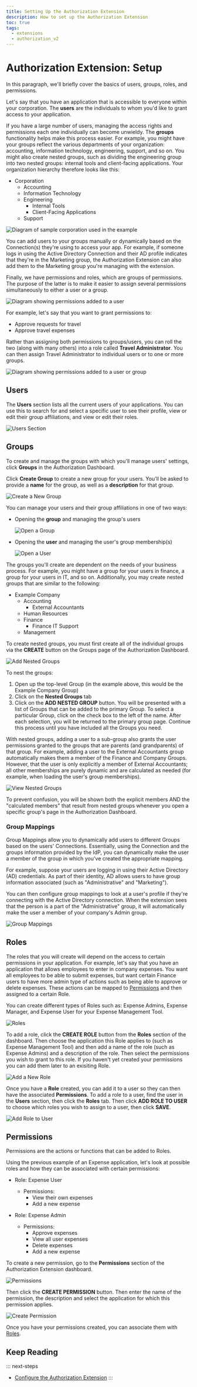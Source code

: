 ```yaml
---
title: Setting Up the Authorization Extension
description: How to set up the Authorization Extension
toc: true
tags:
  - extensions
  - authorization_v2
---
```


# Authorization Extension: Setup

In this paragraph, we'll briefly cover the basics of users, groups, roles, and permissions.

Let's say that you have an application that is accessible to everyone within your corporation. The **users** are the individuals to whom you'd like to grant access to your application.

If you have a large number of users, managing the access rights and permissions each one individually can become unwieldy. The **groups** functionality helps make this process easier. For example, you might have your groups reflect the various departments of your organization: accounting, information technology, engineering, support, and so on. You might also create nested groups, such as dividing the engineering group into two nested groups: internal tools and client-facing applications. Your organization hierarchy therefore looks like this:

* Corporation
  * Accounting
  * Information Technology
  * Engineering
    * Internal Tools
    * Client-Facing Applications
  * Support

![Diagram of sample corporation used in the example](/media/articles/extensions/authorization/corporation.png)

You can add users to your groups manually or dynamically based on the Connection(s) they're using to access your app. For example, if someone logs in using the Active Directory Connection and their AD profile indicates that they're in the Marketing group, the Authorization Extension can also add them to the Marketing group you're managing with the extension.

Finally, we have permissions and roles, which are groups of permissions. The purpose of the latter is to make it easier to assign several permissions simultaneously to either a user or a group.

![Diagram showing permissions added to a user](/media/articles/extensions/authorization/roles-permissions.png)

For example, let's say that you want to grant permissions to:

* Approve requests for travel
* Approve travel expenses

Rather than assigning both permissions to groups/users, you can roll the two (along with many others) into a role called **Travel Administrator**. You can then assign Travel Administrator to individual users or to one or more groups.

![Diagram showing permissions added to a user or group](/media/articles/extensions/authorization/groups-roles-permissions.png)

## Users

The **Users** section lists all the current users of your applications. You can use this to search for and select a specific user to see their profile, view or edit their group affiliations, and view or edit their roles.

![Users Section](/media/articles/extensions/authorization/users.png)

## Groups

To create and manage the groups with which you'll manage users' settings, click **Groups** in the Authorization Dashboard.

Click **Create Group** to create a new group for your users. You'll be asked to provide a **name** for the group, as well as a **description** for that group.

![Create a New Group](/media/articles/extensions/authorization/create-group-v2.png)

You can manage your users and their group affiliations in one of two ways:

* Opening the **group** and managing the group's users

    ![Open a Group](/media/articles/extensions/authorization/group-membership-v2.png)

* Opening the **user** and managing the user's group membership(s)

    ![Open a User](/media/articles/extensions/authorization/user-membership-v2.png)

The groups you'll create are dependent on the needs of your business process. For example, you might have a group for your users in finance, a group for your users in IT, and so on. Additionally, you may create nested groups that are similar to the following:

* Example Company
  * Accounting
    * External Accountants
  * Human Resources
  * Finance
    * Finance IT Support
  * Management

To create nested groups, you must first create all of the individual groups via the **CREATE** button on the Groups page of the Authorization Dashboard.

![Add Nested Groups](/media/articles/extensions/authorization/add-nested-groups-v2.png)

To nest the groups:

1. Open up the top-level Group (in the example above, this would be the Example Company Group)
2. Click on the **Nested Groups** tab
3. Click on the **ADD NESTED GROUP** button. You will be presented with a list of Groups that can be added to the primary Group. To select a particular Group, click on the check box to the left of the name. After each selection, you will be returned to the primary group page. Continue this process until you have included all the Groups you need.

With nested groups, adding a user to a sub-group also grants the user permissions granted to the groups that are parents (and grandparents) of that group. For example, adding a user to the External Accountants group automatically makes them a member of the Finance and Company Groups. However, that the user is only explicitly a member of External Accountants; all other memberships are purely dynamic and are calculated as needed (for example, when loading the user's group memberships).

![View Nested Groups](/media/articles/extensions/authorization/nested-groups-v2.png)

To prevent confusion, you will be shown both the explicit members AND the "calculated members" that result from nested groups whenever you open a specific group's page in the Authorization Dashboard.

### Group Mappings

Group Mappings allow you to dynamically add users to different Groups based on the users' Connections. Essentially, using the Connection and the groups information provided by the IdP, you can dynamically make the user a member of the group in which you've created the appropriate mapping.

For example, suppose your users are logging in using their Active Directory (AD) credentials. As part of their identity, AD allows users to have group information associated (such as "Administrative" and "Marketing").

You can then configure group mappings to look at a user's profile if they're connecting with the Active Directory connection. When the extension sees that the person is a part of the "Administrative" group, it will automatically make the user a member of your company's Admin group.

![Group Mappings](/media/articles/extensions/authorization/group-mapping-v2.png)

## Roles

The roles that you will create will depend on the access to certain permissions in your application. For example, let's say that you have an application that allows employees to enter in company expenses. You want all employees to be able to submit expenses, but want certain Finance users to have more admin type of actions such as being able to approve or delete expenses. These actions can be mapped to [Permissions](#permissions) and then assigned to a certain Role.

You can create different types of Roles such as: Expense Admins, Expense Manager, and Expense User for your Expense Management Tool.

![Roles](/media/articles/extensions/authorization/roles.png)

To add a role, click the **CREATE ROLE** button from the **Roles** section of the dashboard. Then choose the application this Role applies to (such as Expense Management Tool) and then add a name of the role (such as Expense Admins) and a description of the role. Then select the permissions you wish to grant to this role. If you haven't yet created your permissions you can add them later to an exisiting Role.

![Add a New Role](/media/articles/extensions/authorization/add-role.png)

Once you have a **Role** created, you can add it to a user so they can then have the associated **Permissions**. To add a role to a user, find the user in the **Users** section, then click the **Roles** tab. Then click **ADD ROLE TO USER** to choose which roles you wish to assign to a user, then click **SAVE**.

![Add Role to User](/media/articles/extensions/authorization/add-role-to-user.png)

## Permissions

Permissions are the actions or functions that can be added to Roles.

Using the previous example of an Expense application, let's look at possible roles and how they can be associated with certain permissions:

- Role: Expense User
  - Permissions:
    - View their own expenses
    - Add a new expense

- Role: Expense Admin
  - Permissions:
    - Approve expenses
    - View all user expenses
    - Delete expenses
    - Add a new expense

To create a new permission, go to the **Permissions** section of the Authorization Extension dashboard.

![Permissions](/media/articles/extensions/authorization/permissions.png)

Then click the **CREATE PERMISSION** button. Then enter the name of the permission, the description and select the application for which this permission applies.

![Create Permission](/media/articles/extensions/authorization/create-permission.png)

Once you have your permissions created, you can associate them with [Roles](#roles).

## Keep Reading

::: next-steps
* [Configure the Authorization Extension](/extensions/authorization-extension/v2/implementation/configuration)
:::